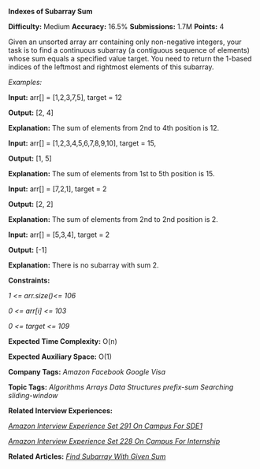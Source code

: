 **Indexes of Subarray Sum**

**Difficulty:** Medium  **Accuracy:** 16.5% **Submissions:** 1.7M   **Points:** 4

Given an unsorted array arr containing only non-negative integers, your task is to find a continuous subarray (a contiguous sequence of elements) whose sum equals a specified value target. You need to return the 1-based indices of the leftmost and rightmost elements of this subarray.

*Examples:*

**Input:** arr[] = [1,2,3,7,5], target = 12

**Output:** [2, 4]

**Explanation:** The sum of elements from 2nd to 4th position is 12.

**Input:** arr[] = [1,2,3,4,5,6,7,8,9,10], target = 15,

**Output:** [1, 5]

**Explanation:** The sum of elements from 1st to 5th position is 15.

**Input:** arr[] = [7,2,1], target = 2

**Output:** [2, 2]

**Explanation:** The sum of elements from 2nd to 2nd position is 2.

**Input:** arr[] = [5,3,4], target = 2

**Output:** [-1]

**Explanation:** There is no subarray with sum 2.

**Constraints:**

*1 <= arr.size()<= 106*

*0 <= arr[i] <= 103*

*0 <= target <= 109*

**Expected Time Complexity:** O(n)

**Expected Auxiliary Space:** O(1)

**Company Tags:** *Amazon    Facebook    Google  Visa*

**Topic Tags:** *Algorithms  Arrays  Data Structures prefix-sum  Searching   sliding-window*

**Related Interview Experiences:**

[*Amazon Interview Experience Set 291 On Campus For SDE1*](https://www.geeksforgeeks.org/amazon-interview-experience-set-291-on-campus-for-sde1/)

[*Amazon Interview Experience Set 228 On Campus For Internship*](https://www.geeksforgeeks.org/amazon-interview-experience-set-228-on-campus-for-internship/)

**Related Articles:** [*Find Subarray With Given Sum*](https://www.geeksforgeeks.org/find-subarray-with-given-sum/)